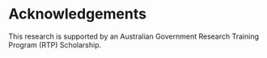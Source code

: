 # Acknowledgements

This research is supported by an Australian Government Research Training Program (RTP) Scholarship.